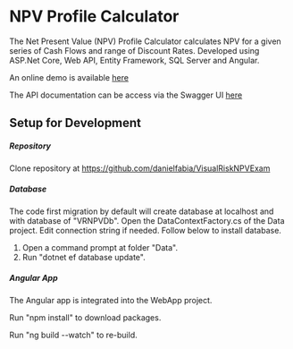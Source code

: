 # NPV Profile Calculator

The Net Present Value (NPV) Profile Calculator calculates NPV for a given series of Cash Flows and range of Discount Rates. Developed using ASP.Net Core, Web API, Entity Framework, SQL Server and Angular.

An online demo is available [here](https://vr-npv.azurewebsites.net)

The API documentation can be access via the Swagger UI [here](https://vr-npv-service.azurewebsites.net)

## Setup for Development

##### Repository
Clone repository at https://github.com/danielfabia/VisualRiskNPVExam

##### Database
The code first migration by default will create database at localhost and with database of "VRNPVDb". Open the DataContextFactory.cs of the Data project. Edit connection string if needed. Follow below to install database.

1. Open a command prompt at folder "Data".
2. Run "dotnet ef database update".

##### Angular App
The Angular app is integrated into the WebApp project.

Run "npm install" to download packages.

Run "ng build --watch" to re-build.

